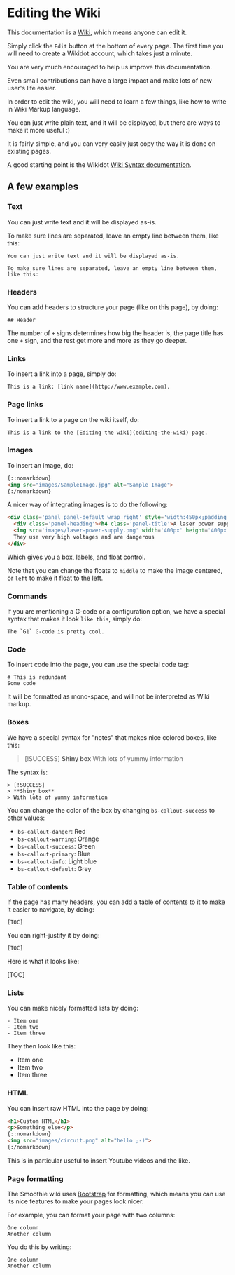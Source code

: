 
# Editing the Wiki

This documentation is a [Wiki](https://en.wikipedia.org/wiki/Wiki), which means anyone can edit it.

Simply click the `Edit` button at the bottom of every page. The first time you will need to create a Wikidot account, which takes just a minute.

You are very much encouraged to help us improve this documentation.

Even small contributions can have a large impact and make lots of new user's life easier.

In order to edit the wiki, you will need to learn a few things, like how to write in Wiki Markup language.

You can just write plain text, and it will be displayed, but there are ways to make it more useful :)

It is fairly simple, and you can very easily just copy the way it is done on existing pages.

A good starting point is the Wikidot [Wiki Syntax documentation](http://www.wikidot.com/doc-wiki-syntax:start).

## A few examples

### Text

You can just write text and it will be displayed as-is.

To make sure lines are separated, leave an empty line between them, like this:

```
You can just write text and it will be displayed as-is.

To make sure lines are separated, leave an empty line between them, like this:
```

### Headers

You can add headers to structure your page (like on this page), by doing:

```
## Header
```

The number of `+` signs determines how big the header is, the page title has one `+` sign, and the rest get more and more as they go deeper.

### Links

To insert a link into a page, simply do:

```
This is a link: [link name](http://www.example.com).
```

### Page links

To insert a link to a page on the wiki itself, do:

```
This is a link to the [Editing the wiki](editing-the-wiki) page.
```

### Images

To insert an image, do:

```html
{::nomarkdown}
<img src="images/SampleImage.jpg" alt="Sample Image">
{:/nomarkdown}
```

A nicer way of integrating images is to do the following:

```html
<div class='panel panel-default wrap_right' style='width:450px;padding:10px '>
  <div class='panel-heading'><h4 class='panel-title'>A laser power supply</h4></div>
  <img src='images/laser-power-supply.png' width='400px' height='400px'><br/>
  They use very high voltages and are dangerous
</div>
```

Which gives you a box, labels, and float control.

Note that you can change the floats to `middle` to make the image centered, or `left` to make it float to the left.

### Commands

If you are mentioning a G-code or a configuration option, we have a special syntax that makes it look `like this`, simply do:

```
The `G1` G-code is pretty cool.
```

### Code

To insert code into the page, you can use the special code tag:

```
# This is redundant
Some code
```

It will be formatted as mono-space, and will not be interpreted as Wiki markup.

### Boxes

We have a special syntax for "notes" that makes nice colored boxes, like this:

> [!SUCCESS]
> **Shiny box**
> With lots of yummy information

The syntax is:

```
> [!SUCCESS]
> **Shiny box**
> With lots of yummy information
```

You can change the color of the box by changing `bs-callout-success` to other values:
- `bs-callout-danger`: Red
- `bs-callout-warning`: Orange
- `bs-callout-success`: Green
- `bs-callout-primary`: Blue
- `bs-callout-info`: Light blue
- `bs-callout-default`: Grey

### Table of contents

If the page has many headers, you can add a table of contents to it to make it easier to navigate, by doing:

```
[TOC]
```

You can right-justify it by doing:

```
[TOC]
```

Here is what it looks like:

[TOC]

### Lists

You can make nicely formatted lists by doing:

```
- Item one
- Item two
- Item three
```

They then look like this:

- Item one
- Item two
- Item three

### HTML

You can insert raw HTML into the page by doing:

```html
<h1>Custom HTML</h1>
<p>Something else</p>
{::nomarkdown}
<img src="images/circuit.png" alt="hello ;-)">
{:/nomarkdown}
```

This is in particular useful to insert Youtube videos and the like.

### Page formatting

The Smoothie wiki uses [Bootstrap](http://getbootstrap.com/) for formatting, which means you can use its nice features to make your pages look nicer.

For example, you can format your page with two columns:

```
One column
Another column
```

You do this by writing:

```
One column
Another column
```
